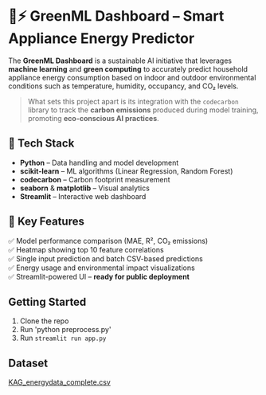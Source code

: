 # 🌱⚡ GreenML Dashboard – Smart Appliance Energy Predictor

The **GreenML Dashboard** is a sustainable AI initiative that leverages **machine learning** and **green computing** to accurately predict household appliance energy consumption based on indoor and outdoor environmental conditions such as temperature, humidity, occupancy, and CO₂ levels.

> What sets this project apart is its integration with the `codecarbon` library to track the **carbon emissions** produced during model training, promoting **eco-conscious AI practices**.

## 🔧 Tech Stack

- **Python** – Data handling and model development  
- **scikit-learn** – ML algorithms (Linear Regression, Random Forest)  
- **codecarbon** – Carbon footprint measurement  
- **seaborn** & **matplotlib** – Visual analytics  
- **Streamlit** – Interactive web dashboard  

## 📌 Key Features

✅ Model performance comparison (MAE, R², CO₂ emissions)  
✅ Heatmap showing top 10 feature correlations  
✅ Single input prediction and batch CSV-based predictions  
✅ Energy usage and environmental impact visualizations  
✅ Streamlit-powered UI – **ready for public deployment**  

## Getting Started
1. Clone the repo
2. Run 'python preprocess.py'
3. Run `streamlit run app.py`

## Dataset
[KAG_energydata_complete.csv](https://www.kaggle.com/datasets)
